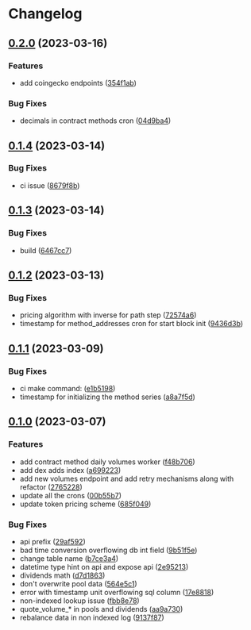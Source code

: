 # Changelog

## [0.2.0](https://github.com/balancednetwork/balanced-backend/compare/v0.1.4...v0.2.0) (2023-03-16)


### Features

* add coingecko endpoints ([354f1ab](https://github.com/balancednetwork/balanced-backend/commit/354f1abbf9ff4550d49fed0fea99ef07f114e571))


### Bug Fixes

* decimals in contract methods cron ([04d9ba4](https://github.com/balancednetwork/balanced-backend/commit/04d9ba47a8bb6028ba58a64109e8be5ac6c86a1a))

## [0.1.4](https://github.com/balancednetwork/balanced-backend/compare/v0.1.3...v0.1.4) (2023-03-14)


### Bug Fixes

* ci issue ([8679f8b](https://github.com/balancednetwork/balanced-backend/commit/8679f8bc4fa12c4b3cf1cd7df047b3a61cd36dcc))

## [0.1.3](https://github.com/balancednetwork/balanced-backend/compare/v0.1.2...v0.1.3) (2023-03-14)


### Bug Fixes

* build ([6467cc7](https://github.com/balancednetwork/balanced-backend/commit/6467cc773d774635225a5bbee000bb15abd1e4ec))

## [0.1.2](https://github.com/balancednetwork/balanced-backend/compare/v0.1.1...v0.1.2) (2023-03-13)


### Bug Fixes

* pricing algorithm with inverse for path step ([72574a6](https://github.com/balancednetwork/balanced-backend/commit/72574a6dfde719749ab4807e0ed75a0a38711653))
* timestamp for method_addresses cron for start block init ([9436d3b](https://github.com/balancednetwork/balanced-backend/commit/9436d3bbe785a97f405f9977e644502450eba280))

## [0.1.1](https://github.com/balancednetwork/balanced-backend/compare/v0.1.0...v0.1.1) (2023-03-09)


### Bug Fixes

* ci make command: ([e1b5198](https://github.com/balancednetwork/balanced-backend/commit/e1b5198dd86ddbe98e66c06d7e8c947b154e645b))
* timestamp for initializing the method series ([a8a7f5d](https://github.com/balancednetwork/balanced-backend/commit/a8a7f5df4db47ebe0de30e9cecd52d5b19d72891))

## [0.1.0](https://github.com/balancednetwork/balanced-backend/compare/v0.0.1...v0.1.0) (2023-03-07)


### Features

* add contract method daily volumes worker ([f48b706](https://github.com/balancednetwork/balanced-backend/commit/f48b706173e6fd8e56bd55e5af9ea0555fab59cf))
* add dex adds index ([a699223](https://github.com/balancednetwork/balanced-backend/commit/a6992238e6248a75f7ede0b9f67dffdb92e84d35))
* add new volumes endpoint and add retry mechanisms along with refactor ([2765228](https://github.com/balancednetwork/balanced-backend/commit/276522858742d95ace1b9b0f1eec66afa3a57a11))
* update all the crons ([00b55b7](https://github.com/balancednetwork/balanced-backend/commit/00b55b7a80a40a4bcf6617bbe9dd4092f99790e2))
* update token pricing scheme ([685f049](https://github.com/balancednetwork/balanced-backend/commit/685f04971a9b91ae38fdb89f58b845788da548a7))


### Bug Fixes

* api prefix ([29af592](https://github.com/balancednetwork/balanced-backend/commit/29af592fea097caad3f472abfbb8dddecd405985))
* bad time conversion overflowing db int field ([9b51f5e](https://github.com/balancednetwork/balanced-backend/commit/9b51f5e8bbd323a987b2cded4dc9e2ba3c6ab7b1))
* change table name ([b7ce3a4](https://github.com/balancednetwork/balanced-backend/commit/b7ce3a42e162d9b38c2ddb762c43a09960d0419c))
* datetime type hint on api and expose api ([2e95213](https://github.com/balancednetwork/balanced-backend/commit/2e95213a1ff907c790fc86832347cdf7415cfb76))
* dividends math ([d7d1863](https://github.com/balancednetwork/balanced-backend/commit/d7d18636a34e097fd3a2664b0643d5b6f807cf74))
* don't overwrite pool data ([564e5c1](https://github.com/balancednetwork/balanced-backend/commit/564e5c19ff5497f89a9f80fc1d66737f27f1531d))
* error with timestamp unit overflowing sql column ([17e8818](https://github.com/balancednetwork/balanced-backend/commit/17e88182b044578d6e0556d48d4712361251885d))
* non-indexed lookup issue ([fbb8e78](https://github.com/balancednetwork/balanced-backend/commit/fbb8e783857205096583d2199a2487c46a3ff167))
* quote_volume_* in pools and dividends ([aa9a730](https://github.com/balancednetwork/balanced-backend/commit/aa9a7307876cbe98d8ab869c64bd86eec3dd5a3d))
* rebalance data in non indexed log ([9137f87](https://github.com/balancednetwork/balanced-backend/commit/9137f87a7ff3e3c3bfb1eb5ad5053b030cdf1005))

